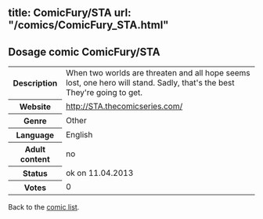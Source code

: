 title: ComicFury/STA
url: "/comics/ComicFury_STA.html"
---
Dosage comic ComicFury/STA
-----------------------------------------

<table class="comicinfo">
<tr>
<th>Description</th><td>When two worlds are threaten and all hope seems lost, one hero will stand. Sadly, that's the best They're going to get.</td>
</tr>
<tr>
<th>Website</th><td><a href="http://STA.thecomicseries.com/">http://STA.thecomicseries.com/</a></td>
</tr>
<tr>
<th>Genre</th><td>Other</td>
</tr>
<tr>
<th>Language</th><td>English</td>
</tr>
<tr>
<th>Adult content</th><td>no</td>
</tr>
<tr>
<th>Status</th><td>ok on 11.04.2013</td>
</tr>
<tr>
<th>Votes</th><td>0</div></td>
</tr>
</table>

Back to the [comic list](../comic-index.html).
